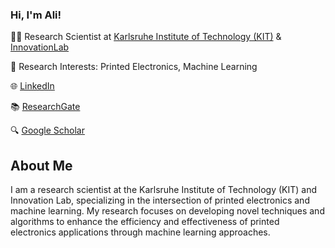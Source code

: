 ### Hi, I'm Ali!
👨‍💼 Research Scientist at [Karlsruhe Institute of Technology (KIT)](https://www.kit.edu) & [InnovationLab](https://www.innovationlab.de/en/printed-electronics/)

🔬 Research Interests: Printed Electronics, Machine Learning

🌐 [LinkedIn](https://www.linkedin.com/in/alivtunc/)

📚 [ResearchGate](https://www.researchgate.net/profile/Ali-Tunc-10)

🔍 [Google Scholar](https://scholar.google.com/citations?user=PGZmQA0AAAAJ&hl=tr)

## About Me
I am a research scientist at the Karlsruhe Institute of Technology (KIT) and Innovation Lab, specializing in the intersection of printed electronics and machine learning. My research focuses on developing novel techniques and algorithms to enhance the efficiency and effectiveness of printed electronics applications through machine learning approaches.
